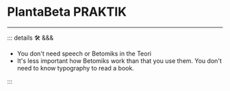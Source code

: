 # PlantaBeta PRAKTIK

---

<!-- =================================================== -->
<!-- =================================================== -->
<!-- =================================================== -->
<!-- =================================================== -->
<!-- =================================================== -->
::: details 🛠 &&&

- You don't need speech or Betomiks in the Teori
- It's less important how Betomiks work than that you use them. You don't need to know typography to read a book.

:::
